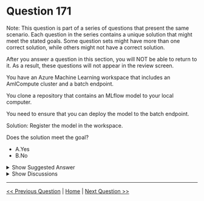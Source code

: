 # Question 171

Note: This question is part of a series of questions that present the same scenario. Each question in the series contains a unique solution that might meet the stated goals. Some question sets might have more than one correct solution, while others might not have a correct solution.

After you answer a question in this section, you will NOT be able to return to it. As a result, these questions will not appear in the review screen.

You have an Azure Machine Learning workspace that includes an AmlCompute cluster and a batch endpoint.

You clone a repository that contains an MLflow model to your local computer.

You need to ensure that you can deploy the model to the batch endpoint.

Solution: Register the model in the workspace.

Does the solution meet the goal?

- A.Yes
- B.No

<details>
  <summary>Show Suggested Answer</summary>

<strong>A</strong><br>

</details>

<details>
  <summary>Show Discussions</summary>

<blockquote><p><strong>f82411e</strong> <code>(Thu 29 May 2025 12:51)</code> - <em>Upvotes: 1</em></p><p>A - SI</p></blockquote>
<blockquote><p><strong>jl420</strong> <code>(Thu 07 Nov 2024 17:17)</code> - <em>Upvotes: 1</em></p><p>Registering the model is the required next step. Followed by creating a deployment config to deploy the batch endpoint using existing cluster.</p></blockquote>
<blockquote><p><strong>jefimija</strong> <code>(Tue 29 Oct 2024 13:26)</code> - <em>Upvotes: 1</em></p><p>A. Yes

Explanation:

Registering the MLflow model in the Azure Machine Learning workspace is a necessary step before deploying the model to a batch endpoint. The model must be registered so that it can be referenced during deployment. Once registered, you can create a batch deployment that uses the model along with the appropriate compute resources. Therefore, registering the model meets the goal of ensuring that the model can be deployed to the batch endpoint.</p></blockquote>

</details>

---

[<< Previous Question](question_170.md) | [Home](../index.md) | [Next Question >>](question_172.md)
